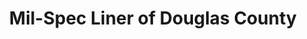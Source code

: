 ---
title: "Mil-Spec Liner of Douglas County"
url: /castle-rock/mil-spec-liner-of-douglas-county/
shop: car parts
---
